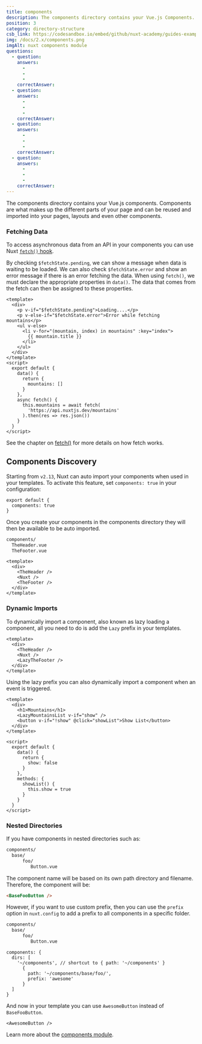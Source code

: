 ```yaml
---
title: components
description: The components directory contains your Vue.js Components. Components are what makes up the different parts of your page and can be reused and imported into your pages, layouts and even other components.
position: 3
category: directory-structure
csb_link: https://codesandbox.io/embed/github/nuxt-academy/guides-examples/tree/master/04_directory_structure/03_components?fontsize=14&hidenavigation=1&theme=dark
img: /docs/2.x/components.png
imgAlt: nuxt components module
questions:
  - question:
    answers:
      -
      -
      -
    correctAnswer:
  - question:
    answers:
      -
      -
      -
    correctAnswer:
  - question:
    answers:
      -
      -
      -
    correctAnswer:
  - question:
    answers:
      -
      -
      -
    correctAnswer:
---
```


The components directory contains your Vue.js components. Components are what makes up the different parts of your page and can be reused and imported into your pages, layouts and even other components.

### Fetching Data

To access asynchronous data from an API in your components you can use Nuxt [`fetch()` hook](/docs/2.x/features/data-fetching#the-fetch-method).

By checking `$fetchState.pending`, we can show a message when data is waiting to be loaded. We can also check `$fetchState.error` and show an error message if there is an error fetching the data. When using `fetch()`, we must declare the appropriate properties in `data()`. The data that comes from the fetch can then be assigned to these properties.

```html{}[components/MountainsList.vue]
<template>
  <div>
    <p v-if="$fetchState.pending">Loading....</p>
    <p v-else-if="$fetchState.error">Error while fetching mountains</p>
    <ul v-else>
      <li v-for="(mountain, index) in mountains" :key="index">
        {{ mountain.title }}
      </li>
    </ul>
  </div>
</template>
<script>
  export default {
    data() {
      return {
        mountains: []
      }
    },
    async fetch() {
      this.mountains = await fetch(
        'https://api.nuxtjs.dev/mountains'
      ).then(res => res.json())
    }
  }
</script>
```

<base-alert type="next">

See the chapter on [fetch()](/docs/2.x/features/data-fetching#the-fetch-method) for more details on how fetch works.

</base-alert>

## Components Discovery

<app-modal :src="img" :alt="imgAlt"></app-modal>

Starting from `v2.13`, Nuxt can auto import your components when used in your templates. To activate this feature, set `components: true` in your configuration:

```js{}[nuxt.config.js]
export default {
  components: true
}
```

Once you create your components in the components directory they will then be available to be auto imported.

```bash
components/
  TheHeader.vue
  TheFooter.vue
```

```html{}[layouts/default.vue]
<template>
  <div>
    <TheHeader />
    <Nuxt />
    <TheFooter />
  </div>
</template>
```

### Dynamic Imports

To dynamically import a component, also known as lazy loading a component, all you need to do is add the `Lazy` prefix in your templates.

```html{}[layouts/default.vue]
<template>
  <div>
    <TheHeader />
    <Nuxt />
    <LazyTheFooter />
  </div>
</template>
```

Using the lazy prefix you can also dynamically import a component when an event is triggered.

```html{}[pages/index.vue]
<template>
  <div>
    <h1>Mountains</h1>
    <LazyMountainsList v-if="show" />
    <button v-if="!show" @click="showList">Show List</button>
  </div>
</template>

<script>
  export default {
    data() {
      return {
        show: false
      }
    },
    methods: {
      showList() {
        this.show = true
      }
    }
  }
</script>
```

### Nested Directories

If you have components in nested directories such as:

```bash
components/
  base/
      foo/
         Button.vue
```

The component name will be based on its own path directory and filename. Therefore, the component will be:

```html
<BaseFooButton />
```

However, if you want to use custom prefix, then you can use the `prefix` option in `nuxt.config` to add a prefix to all components in a specific folder.

```bash
components/
  base/
      foo/
         Button.vue
```

```bash{}[nuxt.config.js]
components: {
  dirs: [
    '~/components', // shortcut to { path: '~/components' }
      {
        path: '~/components/base/foo/',
        prefix: 'awesome'
      }
  ]
}
```

And now in your template you can use `AwesomeButton` instead of `BaseFooButton`.

```html{}[pages/index.vue]
<AwesomeButton />
```
<base-alert type="next">Learn more about the [components module](/blog/improve-your-developer-experience-with-nuxt-components).</base-alert>
